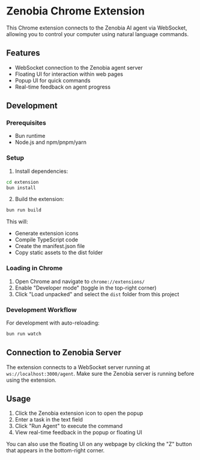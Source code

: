 # Zenobia Chrome Extension

This Chrome extension connects to the Zenobia AI agent via WebSocket, allowing you to control your computer using natural language commands.

## Features

- WebSocket connection to the Zenobia agent server
- Floating UI for interaction within web pages
- Popup UI for quick commands
- Real-time feedback on agent progress

## Development

### Prerequisites

- Bun runtime
- Node.js and npm/pnpm/yarn

### Setup

1. Install dependencies:
```bash
cd extension
bun install
```

2. Build the extension:
```bash
bun run build
```

This will:
- Generate extension icons
- Compile TypeScript code
- Create the manifest.json file
- Copy static assets to the dist folder

### Loading in Chrome

1. Open Chrome and navigate to `chrome://extensions/`
2. Enable "Developer mode" (toggle in the top-right corner)
3. Click "Load unpacked" and select the `dist` folder from this project

### Development Workflow

For development with auto-reloading:

```bash
bun run watch
```

## Connection to Zenobia Server

The extension connects to a WebSocket server running at `ws://localhost:3000/agent`. Make sure the Zenobia server is running before using the extension.

## Usage

1. Click the Zenobia extension icon to open the popup
2. Enter a task in the text field
3. Click "Run Agent" to execute the command
4. View real-time feedback in the popup or floating UI

You can also use the floating UI on any webpage by clicking the "Z" button that appears in the bottom-right corner.